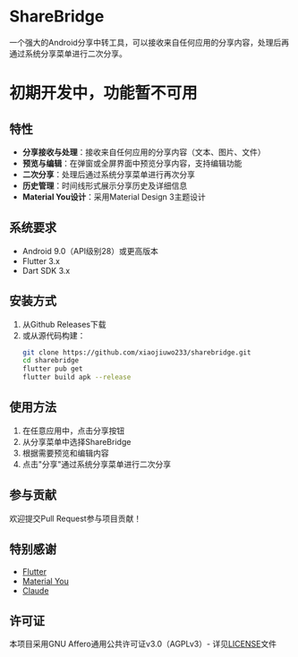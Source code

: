 # ShareBridge

一个强大的Android分享中转工具，可以接收来自任何应用的分享内容，处理后再通过系统分享菜单进行二次分享。

# 初期开发中，功能暂不可用

## 特性

- **分享接收与处理**：接收来自任何应用的分享内容（文本、图片、文件）
- **预览与编辑**：在弹窗或全屏界面中预览分享内容，支持编辑功能
- **二次分享**：处理后通过系统分享菜单进行再次分享
- **历史管理**：时间线形式展示分享历史及详细信息
- **Material You设计**：采用Material Design 3主题设计

## 系统要求

- Android 9.0（API级别28）或更高版本
- Flutter 3.x
- Dart SDK 3.x

## 安装方式

1. 从Github Releases下载
2. 或从源代码构建：
   ```bash
   git clone https://github.com/xiaojiuwo233/sharebridge.git
   cd sharebridge
   flutter pub get
   flutter build apk --release
   ```

## 使用方法

1. 在任意应用中，点击分享按钮
2. 从分享菜单中选择ShareBridge
3. 根据需要预览和编辑内容
4. 点击"分享"通过系统分享菜单进行二次分享

## 参与贡献

欢迎提交Pull Request参与项目贡献！

## 特别感谢

- [Flutter](https://flutter.dev)
- [Material You](https://m3.material.io)
- [Claude](https://www.claude.ai)

## 许可证

本项目采用GNU Affero通用公共许可证v3.0（AGPLv3）- 详见[LICENSE](./LICENSE)文件 